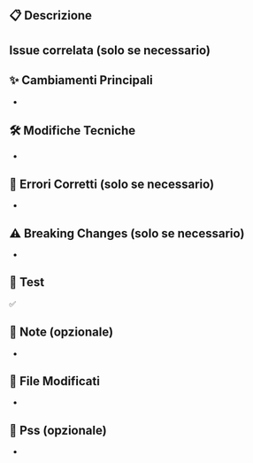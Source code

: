 ## 📋 Descrizione
<!-- Descrivi brevemente lo scopo di questa PR -->

## Issue correlata (solo se necessario)
<!-- Close #(numero dell'issue correlata) -->

## ✨ Cambiamenti Principali
<!-- Elenca le funzionalità o le modifiche principali -->
-

## 🛠️ Modifiche Tecniche
<!-- Spiega eventuali dettagli tecnici, refactor o miglioramenti nascosti -->
-

## 🐛 Errori Corretti (solo se necessario)
<!-- Se hai corretto dei bug, descrivili -->
-

## ⚠️ Breaking Changes (solo se necessario)
<!-- Specifica se ci sono cambiamenti che rompono qualcosa nella vecchia versione -->
-

## 🧪 Test
<!-- Spiega come hai testato la PR e se tutto funziona -->
✅

## 📝 Note (opzionale)
<!-- Qualsiasi info utile per capire meglio la PR in futuro -->
-

## 🔗 File Modificati
<!-- Facoltativo: se pochi file, puoi elencarli -->
-

## 🐾 Pss (opzionale)
<!-- Messaggi per il te del futuro -->
-

